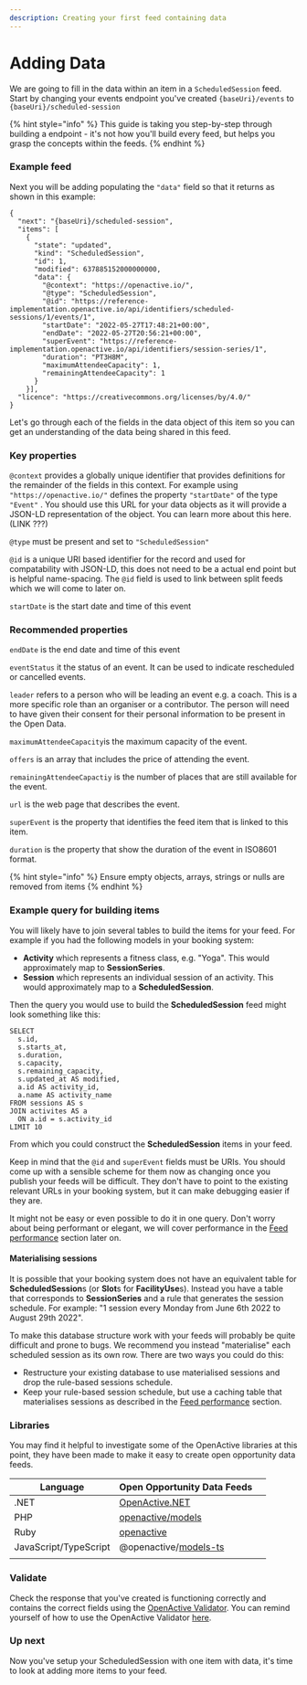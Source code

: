 ```yaml
---
description: Creating your first feed containing data
---
```


# Adding Data

We are going to fill in the data within an item in a `ScheduledSession` feed. Start by changing your events endpoint you've created `{baseUri}/events` to `{baseUri}/scheduled-session`

{% hint style="info" %}
This guide is taking you step-by-step through building a endpoint - it's not how you'll build every feed, but helps you grasp the concepts within the feeds.
{% endhint %}

### Example feed

Next you will be adding populating the `"data"` field so that it returns as shown in this example:&#x20;

```
{
  "next": "{baseUri}/scheduled-session",
  "items": [
    {
      "state": "updated",
      "kind": "ScheduledSession",
      "id": 1,
      "modified": 637885152000000000,
      "data": {
        "@context": "https://openactive.io/",
        "@type": "ScheduledSession",
        "@id": "https://reference-implementation.openactive.io/api/identifiers/scheduled-sessions/1/events/1",
        "startDate": "2022-05-27T17:48:21+00:00",
        "endDate": "2022-05-27T20:56:21+00:00",
        "superEvent": "https://reference-implementation.openactive.io/api/identifiers/session-series/1",
        "duration": "PT3H8M",
        "maximumAttendeeCapacity": 1,
        "remainingAttendeeCapacity": 1
      }
    }],
  "licence": "https://creativecommons.org/licenses/by/4.0/"
}  
```

Let's go through each of the fields in the data object of this item so you can get an understanding of the data being shared in this feed.

### Key properties

`@context` provides a globally unique identifier that provides definitions for the remainder of the fields in this context. For example using `"https://openactive.io/"` defines the property `"startDate"` of the type `"Event"` . You should use this URL for your data objects as it will provide a JSON-LD representation of the object. You can learn more about this here. (LINK ???)&#x20;

`@type` must be present and set to `"ScheduledSession"`

`@id` is a unique URI based identifier for the record and used for compatability with JSON-LD, this does not need to be a actual end point but is helpful name-spacing. The `@id` field is used to link between split feeds which we will come to later on.&#x20;

`startDate` is the start date and time of this event

### Recommended properties

`endDate` is the end date and time of this event

`eventStatus` it the status of an event. It can be used to indicate rescheduled or cancelled events.

`leader` refers to a person who will be leading an event e.g. a coach. This is a more specific role than an organiser or a contributor. The person will need to have given their consent for their personal information to be present in the Open Data.

`maximumAttendeeCapacity`is the maximum capacity of the event.

`offers` is an array that includes the price of attending the event.

`remainingAttendeeCapactiy` is the number of places that are still available for the event.

`url` is the web page that describes the event.

`superEvent` is the property that identifies the feed item that is linked to this item.

`duration` is the property that show the duration of the event  in ISO8601 format.

{% hint style="info" %}
Ensure empty objects, arrays, strings or nulls are removed from items
{% endhint %}

### Example query for building items

You will likely have to join several tables to build the items for your feed. For example if you had the following models in your booking system:

* **Activity** which represents a fitness class, e.g. "Yoga". This would approximately map to **SessionSeries**.
* **Session** which represents an individual session of an activity. This would approximately map to a **ScheduledSession**.

Then the query you would use to build the **ScheduledSession** feed might look something like this:

```
SELECT
  s.id,
  s.starts_at,
  s.duration,
  s.capacity,
  s.remaining_capacity,
  s.updated_at AS modified,
  a.id AS activity_id,
  a.name AS activity_name
FROM sessions AS s
JOIN activites AS a 
  ON a.id = s.activity_id
LIMIT 10
```

From which you could construct the **ScheduledSession** items in your feed.&#x20;

Keep in mind that the `@id` and `superEvent` fields must be URIs. You should come up with a sensible scheme for them now as changing once you publish your feeds will be difficult. They don't have to point to the existing relevant URLs in your booking system, but it can make debugging easier if they are.

It might not be easy or even possible to do it in one query. Don't worry about being performant or elegant, we will cover performance in the [Feed performance](efficient-database-queries.md) section later on.

#### Materialising sessions

It is possible that your booking system does not have an equivalent table for **ScheduledSession**s (or **Slot**s for **FacilityUse**s). Instead you have a table that corresponds to **SessionSeries** and a rule that generates the session schedule. For example: "1 session every Monday from June 6th 2022 to August 29th 2022".

To make this database structure work with your feeds will probably be quite difficult and prone to bugs. We recommend you instead "materialise" each scheduled session as its own row. There are two ways you could do this:

* Restructure your existing database to use materialised sessions and drop the rule-based sessions schedule.
* Keep your rule-based session schedule, but use a caching table that materialises sessions as described in the [Feed performance](efficient-database-queries.md#a-caching-table) section.

### Libraries

You may find it helpful to investigate some of the OpenActive libraries at this point, they have been made to make it easy to create open opportunity data feeds.

| Language              | Open Opportunity Data Feeds                                                  |   |
| --------------------- | ---------------------------------------------------------------------------- | - |
| .NET                  | [OpenActive.NET](https://www.nuget.org/packages/OpenActive.NET/)             |   |
| PHP                   | [openactive/models](https://packagist.org/packages/openactive/models)        |   |
| Ruby                  | [openactive](https://rubygems.org/gems/openactive)                           |   |
| JavaScript/TypeScript | @openactive/[models-ts](https://www.npmjs.com/package/@openactive/models-ts) |   |
|                       |                                                                              |   |

### Validate

Check the response that you've created is functioning correctly and contains the correct fields using the [OpenActive Validator](https://validator.openactive.io/). You can remind yourself of how to use the OpenActive Validator [here](../../getting-started/tools-and-resources/#openactive-validator).  &#x20;

### Up next

Now you've setup your ScheduledSession with one item with data, it's time to look at adding more items to your feed.
